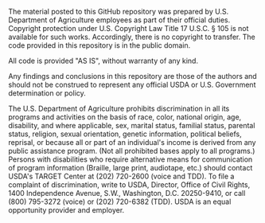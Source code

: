 The material posted to this GitHub repository was prepared by U.S. Department of Agriculture employees as part of their official duties. Copyright protection under U.S. Copyright Law Title 17 U.S.C. § 105 is not available for such works.  Accordingly, there is no copyright to transfer.  The code provided in this repository is in the public domain.

All code is provided "AS IS", without warranty of any kind.  

Any findings and conclusions in this repository are those of the authors and should not be construed to represent any official USDA or U.S. Government determination or policy.

The U.S. Department of Agriculture prohibits discrimination in all its programs and activities on the basis of race, color, national origin, age, disability, and where applicable, sex, marital status, familial status, parental status, religion, sexual orientation, genetic information, political beliefs, reprisal, or because all or part of an individual's income is derived from any public assistance program. (Not all prohibited bases apply to all programs.) Persons with disabilities who require alternative means for communication of program information (Braille, large print, audiotape, etc.) should contact USDA's TARGET Center at (202) 720-2600 (voice and TDD). To file a complaint of discrimination, write to USDA, Director, Office of Civil Rights, 1400 Independence Avenue, S.W., Washington, D.C. 20250-9410, or call (800) 795-3272 (voice) or (202) 720-6382 (TDD). USDA is an equal opportunity provider and employer.
